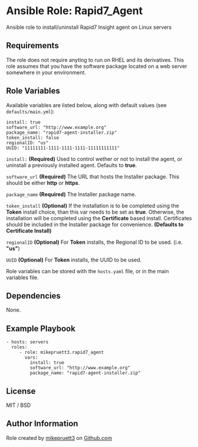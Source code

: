 Ansible Role: Rapid7_Agent
=========

Ansible role to install/uninstall Rapid7 Insight agent on Linux servers

Requirements
------------

The role does not require anyting to run on RHEL and its derivatives. This role assumes that you have the software package located on a web server somewhere in your environment.

Role Variables
--------------

Available variables are listed below, along with default values (see ```defaults/main.yml```):

```
install: true
software_url: "http://www.example.org"
package_name: "rapid7-agent-installer.zip"
token_install: false
regionalID: "us"
UUID: "11111111-1111-1111-1111-11111111111"
```

```install:``` **(Required)** Used to control wether or not to install the agent, or uninstall a previously installed agent. Defaults to **true**.

```software_url``` **(Required)** The URL that hosts the Installer package. This should be either **http** or **https**.

```package_name``` **(Required)** The Installer package name.

```token_install``` **(Optional)** If the installation is to be completed using the **Token** install choice, than this var needs to be set as **true**. Otherwise, the installation will be completed using the **Certificate** based install. Certificates should be included in the Installer package for convenience. **(Defaults to Certificate Install)**

```regionalID``` **(Optional)** For **Token** installs, the Regional ID to be used. (i.e. **"us"**)

```UUID``` **(Optional)** For **Token** installs, the UUID to be used.

Role variables can be stored with the ```hosts.yaml``` file, or in the main variables file.

Dependencies
------------

None.

Example Playbook
----------------

    - hosts: servers
      roles:
         - role: mikepruett3.rapid7_agent
           vars:
             install: true
             software_url: "http://www.example.org"
             package_name: "rapid7-agent-installer.zip"

License
-------

MIT / BSD

Author Information
------------------

Role created by [mikepruett3](https://github.com/mikepruett3) on [Github.com](https://github.com/mikepruett3)
